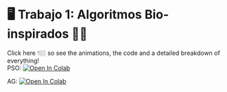 # 🖥️  **Trabajo 1: Algoritmos Bio-inspirados** 🐍🧬

Click here 👇🏼 so see the animations, the code and a detailed breakdown of everything!  
PSO: <a href="https://colab.research.google.com/github/metaute73/Trabajo-01-RNA-corregido/blob/main/Punto_1_Optimizaci%C3%B3n_Num%C3%A9rica/Particle_Swarm_Optimization_(PSO).ipynb" target="_parent"><img src="https://colab.research.google.com/assets/colab-badge.svg" alt="Open In Colab"/></a>

AG: <a href="https://colab.research.google.com/github/metaute73/Trabajo-01-RNA-corregido/blob/main/Punto_2_Optimizaci%C3%B3n_Combinatoria/Algoritmo_Gen%C3%A9tico.ipynb" target="_parent"><img src="https://colab.research.google.com/assets/colab-badge.svg" alt="Open In Colab"/></a>
